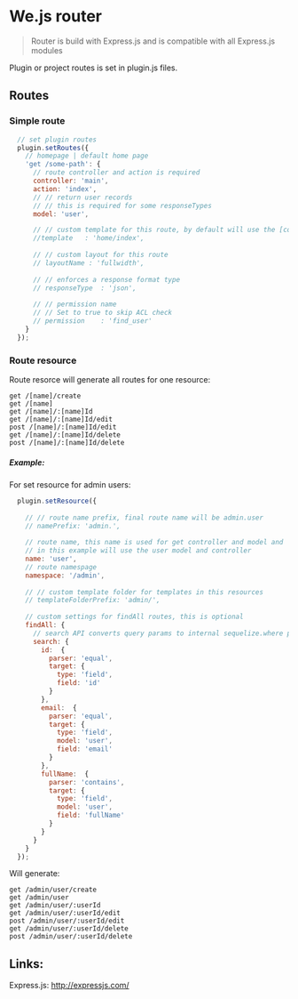 # We.js router

> Router is build with Express.js and is compatible with all Express.js modules

Plugin or project routes is set in plugin.js files.

## Routes

### Simple route

```js
  // set plugin routes
  plugin.setRoutes({
    // homepage | default home page
    'get /some-path': {
      // route controller and action is required
      controller: 'main',
      action: 'index',
      // // return user records
      // // this is required for some responseTypes
      model: 'user',

      // // custom template for this route, by default will use the [controller]/[action] as default template
      //template   : 'home/index',
      
      // // custom layout for this route
      // layoutName : 'fullwidth',
    
      // // enforces a response format type
      // responseType  : 'json',
      
      // // permission name
      // // Set to true to skip ACL check
      // permission    : 'find_user'     
    }
  });
```

### Route resource

Route resorce will generate all routes for one resource:

```
get /[name]/create
get /[name]
get /[name]/:[name]Id
get /[name]/:[name]Id/edit
post /[name]/:[name]Id/edit
get /[name]/:[name]Id/delete
post /[name]/:[name]Id/delete
```

##### Example:

For set resource for admin users:

```js
  plugin.setResource({
    
    // // route name prefix, final route name will be admin.user
    // namePrefix: 'admin.',
    
    // route name, this name is used for get controller and model and 
    // in this example will use the user model and controller
    name: 'user',
    // route namespage
    namespace: '/admin',
    
    // // custom template folder for templates in this resources
    // templateFolderPrefix: 'admin/',
    
    // custom settings for findAll routes, this is optional
    findAll: {
      // search API converts query params to internal sequelize.where params     
      search: {
        id:  {
          parser: 'equal',
          target: {
            type: 'field',
            field: 'id'
          }
        },
        email:  {
          parser: 'equal',
          target: {
            type: 'field',
            model: 'user',
            field: 'email'
          }
        },
        fullName:  {
          parser: 'contains',
          target: {
            type: 'field',
            model: 'user',
            field: 'fullName'
          }
        }
      }
    }
  });
```

Will generate:

```
get /admin/user/create
get /admin/user
get /admin/user/:userId
get /admin/user/:userId/edit
post /admin/user/:userId/edit
get /admin/user/:userId/delete
post /admin/user/:userId/delete

```

## Links:

Express.js: http://expressjs.com/